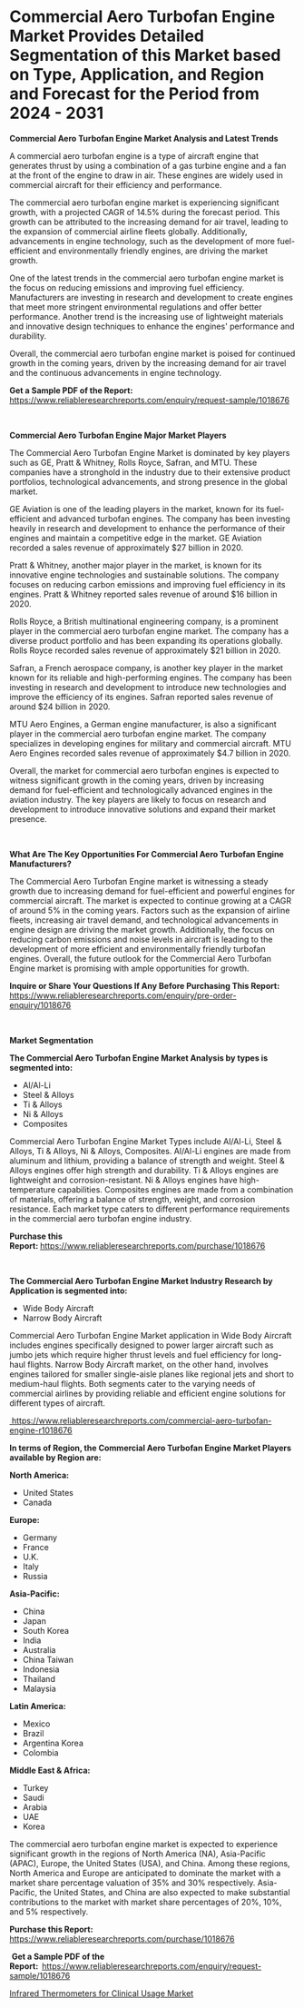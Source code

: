 <p><h1>Commercial Aero Turbofan Engine Market Provides Detailed Segmentation of this Market based on Type, Application, and Region and Forecast for the Period from 2024 - 2031</h1></p><p><strong>Commercial Aero Turbofan Engine Market Analysis and Latest Trends</strong></p>
<p><p>A commercial aero turbofan engine is a type of aircraft engine that generates thrust by using a combination of a gas turbine engine and a fan at the front of the engine to draw in air. These engines are widely used in commercial aircraft for their efficiency and performance.</p><p>The commercial aero turbofan engine market is experiencing significant growth, with a projected CAGR of 14.5% during the forecast period. This growth can be attributed to the increasing demand for air travel, leading to the expansion of commercial airline fleets globally. Additionally, advancements in engine technology, such as the development of more fuel-efficient and environmentally friendly engines, are driving the market growth.</p><p>One of the latest trends in the commercial aero turbofan engine market is the focus on reducing emissions and improving fuel efficiency. Manufacturers are investing in research and development to create engines that meet more stringent environmental regulations and offer better performance. Another trend is the increasing use of lightweight materials and innovative design techniques to enhance the engines' performance and durability.</p><p>Overall, the commercial aero turbofan engine market is poised for continued growth in the coming years, driven by the increasing demand for air travel and the continuous advancements in engine technology.</p></p>
<p><strong>Get a Sample PDF of the Report:&nbsp;</strong> <a href="https://www.reliableresearchreports.com/enquiry/request-sample/1018676">https://www.reliableresearchreports.com/enquiry/request-sample/1018676</a></p>
<p>&nbsp;</p>
<p><strong>Commercial Aero Turbofan Engine Major Market Players</strong></p>
<p><p>The Commercial Aero Turbofan Engine Market is dominated by key players such as GE, Pratt & Whitney, Rolls Royce, Safran, and MTU. These companies have a stronghold in the industry due to their extensive product portfolios, technological advancements, and strong presence in the global market.</p><p>GE Aviation is one of the leading players in the market, known for its fuel-efficient and advanced turbofan engines. The company has been investing heavily in research and development to enhance the performance of their engines and maintain a competitive edge in the market. GE Aviation recorded a sales revenue of approximately $27 billion in 2020.</p><p>Pratt & Whitney, another major player in the market, is known for its innovative engine technologies and sustainable solutions. The company focuses on reducing carbon emissions and improving fuel efficiency in its engines. Pratt & Whitney reported sales revenue of around $16 billion in 2020.</p><p>Rolls Royce, a British multinational engineering company, is a prominent player in the commercial aero turbofan engine market. The company has a diverse product portfolio and has been expanding its operations globally. Rolls Royce recorded sales revenue of approximately $21 billion in 2020.</p><p>Safran, a French aerospace company, is another key player in the market known for its reliable and high-performing engines. The company has been investing in research and development to introduce new technologies and improve the efficiency of its engines. Safran reported sales revenue of around $24 billion in 2020.</p><p>MTU Aero Engines, a German engine manufacturer, is also a significant player in the commercial aero turbofan engine market. The company specializes in developing engines for military and commercial aircraft. MTU Aero Engines recorded sales revenue of approximately $4.7 billion in 2020.</p><p>Overall, the market for commercial aero turbofan engines is expected to witness significant growth in the coming years, driven by increasing demand for fuel-efficient and technologically advanced engines in the aviation industry. The key players are likely to focus on research and development to introduce innovative solutions and expand their market presence.</p></p>
<p>&nbsp;</p>
<p><strong>What Are The Key Opportunities For Commercial Aero Turbofan Engine Manufacturers?</strong></p>
<p><p>The Commercial Aero Turbofan Engine market is witnessing a steady growth due to increasing demand for fuel-efficient and powerful engines for commercial aircraft. The market is expected to continue growing at a CAGR of around 5% in the coming years. Factors such as the expansion of airline fleets, increasing air travel demand, and technological advancements in engine design are driving the market growth. Additionally, the focus on reducing carbon emissions and noise levels in aircraft is leading to the development of more efficient and environmentally friendly turbofan engines. Overall, the future outlook for the Commercial Aero Turbofan Engine market is promising with ample opportunities for growth.</p></p>
<p><strong>Inquire or Share Your Questions If Any Before Purchasing This Report:</strong> <a href="https://www.reliableresearchreports.com/enquiry/pre-order-enquiry/1018676">https://www.reliableresearchreports.com/enquiry/pre-order-enquiry/1018676</a></p>
<p>&nbsp;</p>
<p><strong>Market Segmentation</strong></p>
<p><strong>The Commercial Aero Turbofan Engine Market Analysis by types is segmented into:</strong></p>
<p><ul><li>Al/Al-Li</li><li>Steel & Alloys</li><li>Ti & Alloys</li><li>Ni & Alloys</li><li>Composites</li></ul></p>
<p><p>Commercial Aero Turbofan Engine Market Types include Al/Al-Li, Steel & Alloys, Ti & Alloys, Ni & Alloys, Composites. Al/Al-Li engines are made from aluminum and lithium, providing a balance of strength and weight. Steel & Alloys engines offer high strength and durability. Ti & Alloys engines are lightweight and corrosion-resistant. Ni & Alloys engines have high-temperature capabilities. Composites engines are made from a combination of materials, offering a balance of strength, weight, and corrosion resistance. Each market type caters to different performance requirements in the commercial aero turbofan engine industry.</p></p>
<p><strong>Purchase this Report:&nbsp;</strong><a href="https://www.reliableresearchreports.com/purchase/1018676">https://www.reliableresearchreports.com/purchase/1018676</a></p>
<p>&nbsp;</p>
<p><strong>The Commercial Aero Turbofan Engine Market Industry Research by Application is segmented into:</strong></p>
<p><ul><li>Wide Body Aircraft</li><li>Narrow Body Aircraft</li></ul></p>
<p><p>Commercial Aero Turbofan Engine Market application in Wide Body Aircraft includes engines specifically designed to power larger aircraft such as jumbo jets which require higher thrust levels and fuel efficiency for long-haul flights. Narrow Body Aircraft market, on the other hand, involves engines tailored for smaller single-aisle planes like regional jets and short to medium-haul flights. Both segments cater to the varying needs of commercial airlines by providing reliable and efficient engine solutions for different types of aircraft.</p></p>
<p><a href="https://www.reliableresearchreports.com/commercial-aero-turbofan-engine-r1018676">&nbsp;https://www.reliableresearchreports.com/commercial-aero-turbofan-engine-r1018676</a></p>
<p><strong>In terms of Region, the Commercial Aero Turbofan Engine Market Players available by Region are:</strong></p>
<p>
    <p> <strong> North America: </strong>
        <ul>
            <li>United States</li>
            <li>Canada</li>
        </ul>
        </p> 
    <p> <strong> Europe: </strong>
        <ul>
            <li>Germany</li>
            <li>France</li>
            <li>U.K.</li>
            <li>Italy</li>
            <li>Russia</li>
        </ul>
        </p> 
    <p> <strong> Asia-Pacific: </strong>
        <ul>
            <li>China</li>
            <li>Japan</li>
            <li>South Korea</li>
            <li>India</li>
            <li>Australia</li>
            <li>China Taiwan</li>
            <li>Indonesia</li>
            <li>Thailand</li>
            <li>Malaysia</li>
        </ul>
        </p> 
    <p> <strong> Latin America: </strong>
        <ul>
            <li>Mexico</li>
            <li>Brazil</li>
            <li>Argentina Korea</li>
            <li>Colombia</li>
        </ul>
        </p> 
    <p> <strong> Middle East & Africa: </strong>
        <ul>
            <li>Turkey</li>
            <li>Saudi</li>
            <li>Arabia</li>
            <li>UAE</li>
            <li>Korea</li>
        </ul>
    </p>
    </p>
<p><p>The commercial aero turbofan engine market is expected to experience significant growth in the regions of North America (NA), Asia-Pacific (APAC), Europe, the United States (USA), and China. Among these regions, North America and Europe are anticipated to dominate the market with a market share percentage valuation of 35% and 30% respectively. Asia-Pacific, the United States, and China are also expected to make substantial contributions to the market with market share percentages of 20%, 10%, and 5% respectively.</p></p>
<p><strong>Purchase this Report: </strong><a href="https://www.reliableresearchreports.com/purchase/1018676">https://www.reliableresearchreports.com/purchase/1018676</a></p>
<p>&nbsp;<strong>Get a Sample PDF of the Report:&nbsp;&nbsp;</strong><a href="https://www.reliableresearchreports.com/enquiry/request-sample/1018676">https://www.reliableresearchreports.com/enquiry/request-sample/1018676</a></p>
<p><strong></strong></p>
<p><p><a href="https://github.com/susanjprice2023/Market-Research-Report-List-2/blob/main/infrared-thermometers-for-clinical-usage-market.md">Infrared Thermometers for Clinical Usage Market</a></p></p>